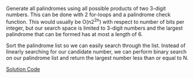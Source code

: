 Generate all palindromes using all possible products of two 3-digit numbers. This can be done with 2 for-loops and a palindrome check function.
This would usually be O(n2<sup>2n</sup>) with respect to number of bits per integer, but our search space is limited to 3-digit numbers and the largest palindrome that can be formed has at most a length of 6.

Sort the palindrome list so we can easily search through the list. 
Instead of linearly searching for our candidate number, we can perform binary search on our palindrome list and return the largest number less than or equal to N.

[Solution Code](https://github.com/zhaohanson1/project_euler_plus/blob/master/004%20-%20Largest%20palindrome%20product/solution.py)
